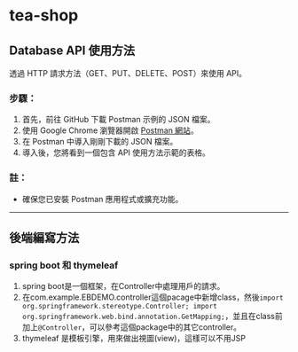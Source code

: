 # tea-shop
## Database API 使用方法

透過 HTTP 請求方法（GET、PUT、DELETE、POST）來使用 API。


### 步驟：

1. 首先，前往 GitHub 下載 Postman 示例的 JSON 檔案。
2. 使用 Google Chrome 瀏覽器開啟 [Postman 網站](https://www.postman.com/)。
3. 在 Postman 中導入剛剛下載的 JSON 檔案。
4. 導入後，您將看到一個包含 API 使用方法示範的表格。


### 註：

- 確保您已安裝 Postman 應用程式或擴充功能。

---

## 後端編寫方法
### spring boot 和 thymeleaf
1. spring boot是一個框架，在Controller中處理用戶的請求。
2. 在com.example.EBDEMO.controller這個pacage中新增class，然後`import org.springframework.stereotype.Controller;
import org.springframework.web.bind.annotation.GetMapping;`，並且在class前加上`@Controller`，可以參考這個package中的其它controller。
3. thymeleaf 是模板引擎，用來做出視圖(view)，這樣可以不用JSP


